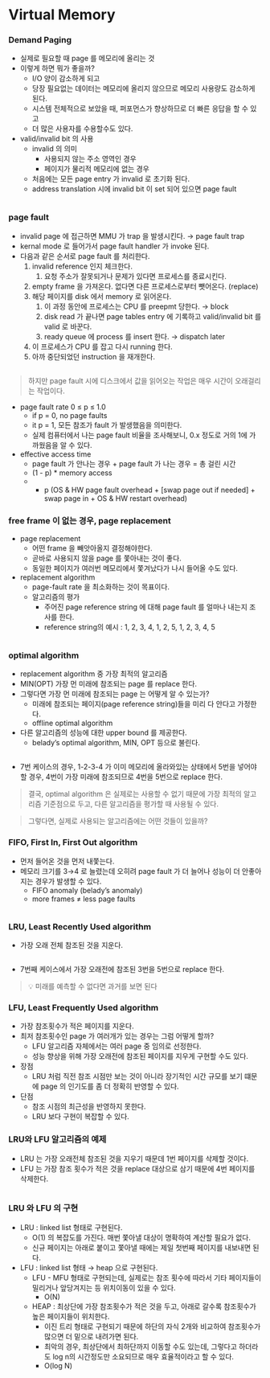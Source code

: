 # Virtual Memory

### Demand Paging

* 실제로 필요할 때 page 를 메모리에 올리는 것
* 이렇게 하면 뭐가 좋을까?
  * I/O 양이 감소하게 되고
  * 당장 필요없는 데이터는 메모리에 올리지 않으므로 메모리 사용량도 감소하게 된다.
  * 시스템 전체적으로 보았을 때, 퍼포먼스가 향상하므로 더 빠른 응답을 할 수 있고
  * 더 많은 사용자를 수용할수도 있다.
* valid/invalid bit 의 사용
  * invalid 의 의미
    * 사용되지 않는 주소 영역인 경우
    * 페이지가 물리적 메모리에 없는 경우
  * 처음에는 모든 page entry 가 invalid 로 초기화 된다.
  * address translation 시에 invalid bit 이 set 되어 있으면 page fault

<figure><img src="../../.gitbook/assets/image (106).png" alt=""><figcaption></figcaption></figure>

### page fault

* invalid page 에 접근하면 MMU 가 trap 을 발생시킨다. → page fault trap
* kernal mode 로 들어가서 page fault handler 가 invoke 된다.
* 다음과 같은 순서로 page fault 를 처리한다.
  1. invalid reference 인지 체크한다.
     1. 요청 주소가 잘못되거나 문제가 있다면 프로세스를 종료시킨다.
  2. empty frame 을 가져온다. 없다면 다른 프로세스로부터 뺏어온다. (replace)
  3. 해당 페이지를 disk 에서 memory 로 읽어온다.
     1. 이 과정 동안에 프로세스는 CPU 를 preepmt 당한다. → block
     2. disk read 가 끝나면 page tables entry 에 기록하고 valid/invalid bit 를 valid 로 바꾼다.
     3. ready queue 에 process 를 insert 한다. → dispatch later
  4. 이 프로세스가 CPU 를 잡고 다시 running 한다.
  5. 아까 중단되었던 instruction 을 재개한다.

<figure><img src="../../.gitbook/assets/image (120).png" alt=""><figcaption></figcaption></figure>

> 하지만 page fault 시에 디스크에서 값을 읽어오는 작업은 매우 시간이 오래걸리는 작업이다.

* page fault rate 0 ≤ p ≤ 1.0
  * if p = 0, no page faults
  * it p = 1, 모든 참조가 fault 가 발생했음을 의미한다.
  * 실제 컴퓨터에서 나는 page fault 비율을 조사해보니, 0.x 정도로 거의 1에 가까웠음을 알 수 있다.
* effective access time
  * page fault 가 안나는 경우 + page fault 가 나는 경우 = 총 걸린 시간
  * (1 - p) \* memory access
  *
    * p (OS & HW page fault overhead + \[swap page out if needed] + swap page in + OS & HW restart overhead)

### free frame 이 없는 경우, page replacement

* page replacement
  * 어떤 frame 을 빼앗아올지 결정해야한다.
  * 곧바로 사용되지 않을 page 를 쫓아내는 것이 좋다.
  * 동일한 페이지가 여러번 메모리에서 쫓겨났다가 나시 들어올 수도 있다.
* replacement algorithm
  * page-fault rate 을 최소화하는 것이 목표이다.
  * 알고리즘의 평가
    * 주어진 page reference string 에 대해 page fault 를 얼마나 내는지 조사를 한다.
    * reference string의 예시 : 1, 2, 3, 4, 1, 2, 5, 1, 2, 3, 4, 5

<figure><img src="../../.gitbook/assets/image (17).png" alt=""><figcaption></figcaption></figure>

### optimal algorithm

* replacement algorithm 중 가장 최적의 알고리즘
* MIN(OPT) 가장 먼 미래에 참조되는 page 를 replace 한다.
* 그렇다면 가장 먼 미래에 참조되는 page 는 어떻게 알 수 있는가?
  * 미래에 참조되는 페이지(page reference string)들을 미리 다 안다고 가정한다.
  * offline optimal algorithm
* 다른 알고리즘의 성능에 대한 upper bound 를 제공한다.
  * belady’s optimal algorithm, MIN, OPT 등으로 불린다.

<figure><img src="../../.gitbook/assets/image (87).png" alt=""><figcaption></figcaption></figure>

* 7번 케이스의 경우, 1-2-3-4 가 이미 메모리에 올라와있는 상태에서 5번을 넣어야 할 경우, 4번이 가장 미래에 참조되므로 4번을 5번으로 replace 한다.

> 결국, optimal algorithm 은 실제로는 사용할 수 없기 때문에 가장 최적의 알고리즘 기준점으로 두고, 다른 알고리즘을 평가할 때 사용될 수 있다.

> 그렇다면, 실제로 사용되는 알고리즘에는 어떤 것들이 있을까?

### FIFO, First In, First Out algorithm

* 먼저 들어온 것을 먼저 내쫓는다.
* 메모리 크기를 3→4 로 늘렸는데 오히려 page fault 가 더 늘어나 성능이 더 안좋아지는 경우가 발생할 수 있다.
  * FIFO anomaly (belady’s anomaly)
  * more frames ≠ less page faults

<figure><img src="../../.gitbook/assets/image (93).png" alt=""><figcaption></figcaption></figure>

### LRU, Least Recently Used algorithm

* 가장 오래 전체 참조된 것을 지운다.

<figure><img src="../../.gitbook/assets/image (24).png" alt=""><figcaption></figcaption></figure>

* 7번째 케이스에서 가장 오래전에 참조된 3번을 5번으로 replace 한다.

> 💡 미래를 예측할 수 없다면 과거를 보면 된다

### LFU, Least Frequently Used algorithm

* 가장 참조횟수가 적은 페이지를 지운다.
* 최저 참조횟수인 page 가 여러개가 있는 경우는 그럼 어떻게 할까?
  * LFU 알고리즘 자체에서는 여러 page 중 임의로 선정한다.
  * 성능 향상을 위해 가장 오래전에 참조된 페이지를 지우게 구현할 수도 있다.
* 장점
  * LRU 처럼 직전 참조 시점만 보는 것이 아니라 장기적인 시간 규모를 보기 떄문에 page 의 인기도를 좀 더 정확히 반영할 수 있다.
* 단점
  * 참조 시점의 최근성을 반영하지 못한다.
  * LRU 보다 구현이 복잡할 수 있다.

### LRU와 LFU 알고리즘의 예제

* LRU 는 가장 오래전체 참조된 것을 지우기 때문데 1번 페이지를 삭제할 것이다.
* LFU 는 가장 참조 횟수가 적은 것을 replace 대상으로 삼기 때문에 4번 페이지를 삭제한다.

<figure><img src="../../.gitbook/assets/image (123).png" alt=""><figcaption></figcaption></figure>

### LRU 와 LFU 의 구현

* LRU : linked list 형태로 구현된다.
  * O(1) 의 복잡도를 가진다. 매번 쫓아낼 대상이 명확하여 계산할 필요가 없다.
  * 신규 페이지는 아래로 붙이고 쫓아낼 때에는 제일 첫번째 페이지를 내보내면 된다.
* LFU : linked list 형태 → heap 으로 구현된다.
  * LFU - MFU 형태로 구현되는데, 실제로는 참조 횟수에 따라서 기타 페이지들이 밀리거나 앞당겨지는 등 위치이동이 있을 수 있다.
    * O(N)
  * HEAP : 최상단에 가장 참조횟수가 적은 것을 두고, 아래로 갈수록 참조횟수가 높은 페이지들이 위치한다.
    * 이진 트리 형태로 구현되기 때문에 하단의 자식 2개와 비교하여 참조횟수가 많으면 더 밑으로 내려가면 된다.
    * 최악의 경우, 최상단에서 최하단까지 이동할 수도 있는데, 그렇다고 하더라도 log n의 시간정도만 소요되므로 매우 효율적이라고 할 수 있다.
    * O(log N)

<figure><img src="../../.gitbook/assets/image (52).png" alt=""><figcaption></figcaption></figure>

<figure><img src="../../.gitbook/assets/image (41).png" alt=""><figcaption></figcaption></figure>
